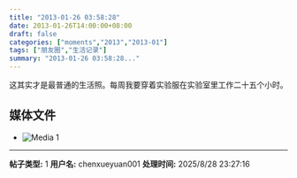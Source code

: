 ```yaml
---
title: "2013-01-26 03:58:28"
date: 2013-01-26T14:00:00+08:00
draft: false
categories: ["moments","2013","2013-01"]
tags: ["朋友圈","生活记录"]
summary: "2013-01-26 03:58:28..."
---
```


这其实才是最普通的生活照。每周我要穿着实验服在实验室里工作二十五个小时。

## 媒体文件

- ![Media 1](/Moments/photos/2013-01-26/201301260358280.jpg)

---

**帖子类型:** 1
**用户名:** chenxueyuan001
**处理时间:** 2025/8/28 23:27:16